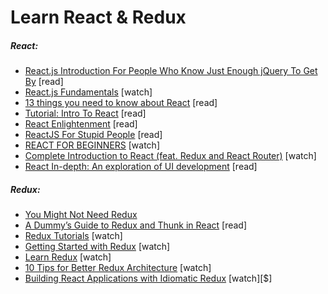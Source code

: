 # Learn React & Redux

##### React:

* [React.js Introduction For People Who Know Just Enough jQuery To Get By](http://reactfordesigners.com/labs/reactjs-introduction-for-people-who-know-just-enough-jquery-to-get-by/) [read]
* [React.js Fundamentals](https://online.reacttraining.com/courses/enrolled/reactjsfundamentals) [watch]
* [13 things you need to know about React](http://aimforsimplicity.com/post/13-things-you-need-to-know-about-react/) [read]
* [Tutorial: Intro To React](https://facebook.github.io/react/tutorial/tutorial.html) [read]
* [React Enlightenment](https://www.reactenlightenment.com/) [read]
* [ReactJS For Stupid People](http://blog.andrewray.me/reactjs-for-stupid-people/) [read]
* [REACT FOR BEGINNERS](https://reactforbeginners.com/) [watch]
* [Complete Introduction to React (feat. Redux and React Router)](https://frontendmasters.com/courses/react-intro/) [watch]
* [React In-depth: An exploration of UI development](https://www.gitbook.com/book/developmentarc/react-indepth/details) [read]

##### Redux:

* [You Might Not Need Redux](https://medium.com/@dan_abramov/you-might-not-need-redux-be46360cf367#.eaeglfaed)
* [A Dummy’s Guide to Redux and Thunk in React](https://medium.com/@stowball/a-dummys-guide-to-redux-and-thunk-in-react-d8904a7005d3#.mudzrmx8p) [read]
* [Redux Tutorials](https://www.youtube.com/playlist?list=PLoYCgNOIyGADILc3iUJzygCqC8Tt3bRXt) [watch]
* [Getting Started with Redux](https://egghead.io/courses/getting-started-with-redux) [watch]
* [Learn Redux](https://learnredux.com/) [watch]
* [10 Tips for Better Redux Architecture](https://medium.com/javascript-scene/10-tips-for-better-redux-architecture-69250425af44#.9s67j3efq) [watch]
* [Building React Applications with Idiomatic Redux](https://egghead.io/courses/building-react-applications-with-idiomatic-redux) [watch][$]





























